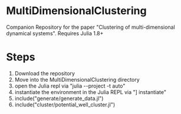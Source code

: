 # MultiDimensionalClustering
Companion Repository for the paper "Clustering of multi-dimensional dynamical systems". Requires Julia 1.8+ 

# Steps
1. Download the repository
1. Move into the MultiDimensionalClustering directory
1. open the Julia repl via "julia --project -t auto"
1. instantiate the environment in the Julia REPL via "] instantiate"
1. include("generate/generate_data.jl")
1. include("cluster/potential_well_cluster.jl")
